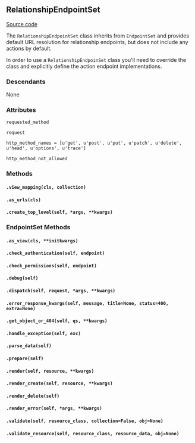 ## RelationshipEndpointSet

[Source code](https://github.com/pinax/pinax-api/blob/master/pinax/api/viewsets.py)

The `RelationshipEndpointSet` class inherits from `EndpointSet` and provides default URL resolution for relationship endpoints, but does not include any actions by default.

In order to use a `RelationshipEndpoinSet` class you'll need to override the class and explicitly define the action endpoint implementations.

### Descendants

None

### Attributes

`requested_method`

`request`

`http_method_names = [u'get', u'post', u'put', u'patch', u'delete', u'head', u'options', u'trace']`

`http_method_not_allowed`

### Methods

#### `.view_mapping(cls, collection)`

#### `.as_urls(cls)`

#### `.create_top_level(self, *args, **kwargs)`

### EndpointSet Methods

#### `.as_view(cls, **initkwargs)`

#### `.check_authentication(self, endpoint)`

#### `.check_permissions(self, endpoint)`

#### `.debug(self)`

#### `.dispatch(self, request, *args, **kwargs)`

#### `.error_response_kwargs(self, message, title=None, status=400, extra=None)`

#### `.get_object_or_404(self, qs, **kwargs)`

#### `.handle_exception(self, exc)`

#### `.parse_data(self)`

#### `.prepare(self)`

#### `.render(self, resource, **kwargs)`

#### `.render_create(self, resource, **kwargs)`

#### `.render_delete(self)`

#### `.render_error(self, *args, **kwargs)`

#### `.validate(self, resource_class, collection=False, obj=None)`

#### `.validate_resource(self, resource_class, resource_data, obj=None)`
